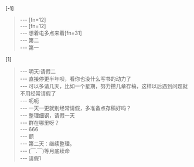 
[-1] 
>--- [fn=12]<br>
>--- [fn=12]<br>
>--- 想着屯多点来着[fn=31]<br>
>--- 第二<br>
>--- 第一<br>

[1] 
>--- 明天:请假二<br>
>--- 直接停更半年呗，看你也没什么写书的动力了<br>
>--- 可以多请几天，比如一个星期，努力攒几章存稿，这样以后遇到问题就不用经常请假了<br>
>--- 呃呃<br>
>--- 一天一更就别经常请假，多准备点存稿好吗？<br>
>--- 整理细钢，请假一天<br>
>--- 群在哪里呀？<br>
>--- 666<br>
>--- 额<br>
>--- 第二天：继续整理。<br>
>--- (￣.￣)等月底续命<br>
>--- 请假1<br>

